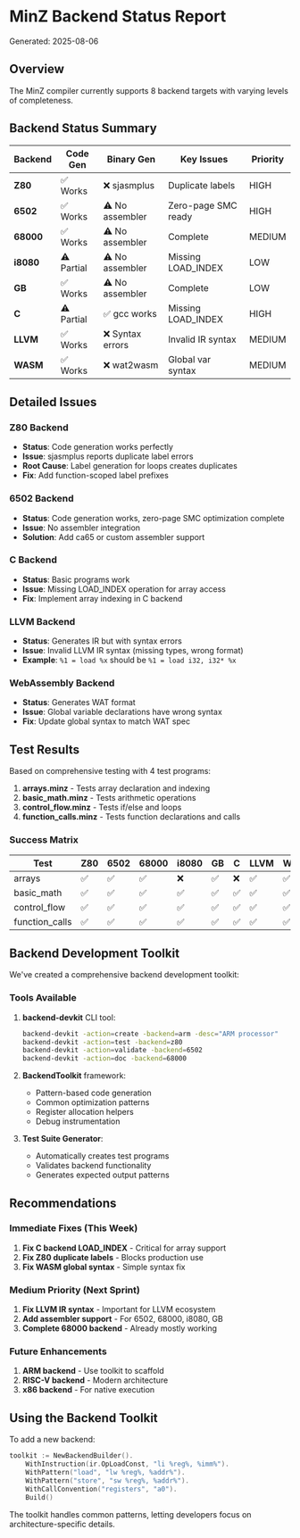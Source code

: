 # MinZ Backend Status Report

Generated: 2025-08-06

## Overview

The MinZ compiler currently supports 8 backend targets with varying levels of completeness.

## Backend Status Summary

| Backend | Code Gen | Binary Gen | Key Issues | Priority |
|---------|----------|------------|------------|----------|
| **Z80** | ✅ Works | ❌ sjasmplus | Duplicate labels | HIGH |
| **6502** | ✅ Works | ⚠️ No assembler | Zero-page SMC ready | HIGH |
| **68000** | ✅ Works | ⚠️ No assembler | Complete | MEDIUM |
| **i8080** | ⚠️ Partial | ⚠️ No assembler | Missing LOAD_INDEX | LOW |
| **GB** | ✅ Works | ⚠️ No assembler | Complete | LOW |
| **C** | ⚠️ Partial | ✅ gcc works | Missing LOAD_INDEX | HIGH |
| **LLVM** | ✅ Works | ❌ Syntax errors | Invalid IR syntax | MEDIUM |
| **WASM** | ✅ Works | ❌ wat2wasm | Global var syntax | MEDIUM |

## Detailed Issues

### Z80 Backend
- **Status**: Code generation works perfectly
- **Issue**: sjasmplus reports duplicate label errors
- **Root Cause**: Label generation for loops creates duplicates
- **Fix**: Add function-scoped label prefixes

### 6502 Backend
- **Status**: Code generation works, zero-page SMC optimization complete
- **Issue**: No assembler integration
- **Solution**: Add ca65 or custom assembler support

### C Backend
- **Status**: Basic programs work
- **Issue**: Missing LOAD_INDEX operation for array access
- **Fix**: Implement array indexing in C backend

### LLVM Backend
- **Status**: Generates IR but with syntax errors
- **Issue**: Invalid LLVM IR syntax (missing types, wrong format)
- **Example**: `%1 = load %x` should be `%1 = load i32, i32* %x`

### WebAssembly Backend
- **Status**: Generates WAT format
- **Issue**: Global variable declarations have wrong syntax
- **Fix**: Update global syntax to match WAT spec

## Test Results

Based on comprehensive testing with 4 test programs:

1. **arrays.minz** - Tests array declaration and indexing
2. **basic_math.minz** - Tests arithmetic operations
3. **control_flow.minz** - Tests if/else and loops
4. **function_calls.minz** - Tests function declarations and calls

### Success Matrix

| Test | Z80 | 6502 | 68000 | i8080 | GB | C | LLVM | WASM |
|------|-----|------|-------|-------|----|---|------|------|
| arrays | ✅ | ✅ | ✅ | ❌ | ✅ | ❌ | ✅ | ✅ |
| basic_math | ✅ | ✅ | ✅ | ✅ | ✅ | ✅ | ✅ | ✅ |
| control_flow | ✅ | ✅ | ✅ | ✅ | ✅ | ✅ | ✅ | ✅ |
| function_calls | ✅ | ✅ | ✅ | ✅ | ✅ | ✅ | ✅ | ✅ |

## Backend Development Toolkit

We've created a comprehensive backend development toolkit:

### Tools Available

1. **backend-devkit** CLI tool:
   ```bash
   backend-devkit -action=create -backend=arm -desc="ARM processor"
   backend-devkit -action=test -backend=z80
   backend-devkit -action=validate -backend=6502
   backend-devkit -action=doc -backend=68000
   ```

2. **BackendToolkit** framework:
   - Pattern-based code generation
   - Common optimization patterns
   - Register allocation helpers
   - Debug instrumentation

3. **Test Suite Generator**:
   - Automatically creates test programs
   - Validates backend functionality
   - Generates expected output patterns

## Recommendations

### Immediate Fixes (This Week)
1. **Fix C backend LOAD_INDEX** - Critical for array support
2. **Fix Z80 duplicate labels** - Blocks production use
3. **Fix WASM global syntax** - Simple syntax fix

### Medium Priority (Next Sprint)
1. **Fix LLVM IR syntax** - Important for LLVM ecosystem
2. **Add assembler support** - For 6502, 68000, i8080, GB
3. **Complete 68000 backend** - Already mostly working

### Future Enhancements
1. **ARM backend** - Use toolkit to scaffold
2. **RISC-V backend** - Modern architecture
3. **x86 backend** - For native execution

## Using the Backend Toolkit

To add a new backend:

```go
toolkit := NewBackendBuilder().
    WithInstruction(ir.OpLoadConst, "li %reg%, %imm%").
    WithPattern("load", "lw %reg%, %addr%").
    WithPattern("store", "sw %reg%, %addr%").
    WithCallConvention("registers", "a0").
    Build()
```

The toolkit handles common patterns, letting developers focus on architecture-specific details.